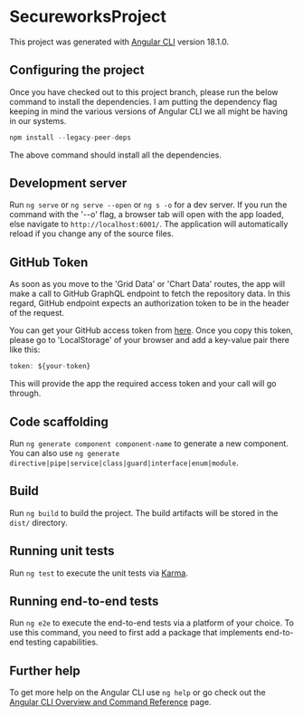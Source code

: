 # SecureworksProject

This project was generated with [Angular CLI](https://github.com/angular/angular-cli) version 18.1.0.

## Configuring the project

Once you have checked out to this project branch, please run the below command to install the dependencies. I am putting the dependency flag keeping in mind the various versions of Angular CLI we all might be having in our systems.

```ts
npm install --legacy-peer-deps
```

The above command should install all the dependencies.

## Development server

Run `ng serve` or `ng serve --open` or `ng s -o` for a dev server. If you run the command with the '--o' flag, a browser tab will open with the app loaded, else navigate to `http://localhost:6001/`. The application will automatically reload if you change any of the source files.

## GitHub Token

As soon as you move to the 'Grid Data' or 'Chart Data' routes, the app will make a call to GitHub GraphQL endpoint to fetch the repository data. In this regard, GitHub endpoint expects an authorization token to be in the header of the request.

You can get your GitHub access token from [here](https://github.com/settings/apps). Once you copy this token, please go to 'LocalStorage' of your browser and add a key-value pair there like this:

```js
token: ${your-token}
```

This will provide the app the required access token and your call will go through.

## Code scaffolding

Run `ng generate component component-name` to generate a new component. You can also use `ng generate directive|pipe|service|class|guard|interface|enum|module`.

## Build

Run `ng build` to build the project. The build artifacts will be stored in the `dist/` directory.

## Running unit tests

Run `ng test` to execute the unit tests via [Karma](https://karma-runner.github.io).

## Running end-to-end tests

Run `ng e2e` to execute the end-to-end tests via a platform of your choice. To use this command, you need to first add a package that implements end-to-end testing capabilities.

## Further help

To get more help on the Angular CLI use `ng help` or go check out the [Angular CLI Overview and Command Reference](https://angular.dev/tools/cli) page.
